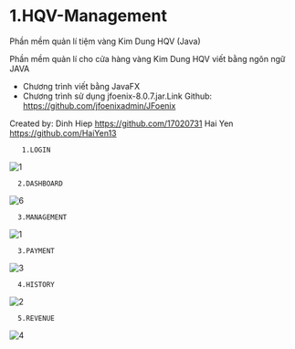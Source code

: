 # 1.HQV-Management
Phần mềm quản lí tiệm vàng Kim Dung HQV (Java)

Phần mềm quản lí cho cửa hàng vàng Kim Dung HQV viết bằng ngôn ngữ JAVA

- Chương trình viết bằng JavaFX
- Chương trình sử dụng jfoenix-8.0.7.jar.Link Github: https://github.com/jfoenixadmin/JFoenix

Created by:
  Dinh Hiep
  https://github.com/17020731
  Hai Yen
  https://github.com/HaiYen13
  
       1.LOGIN
  ![1](https://user-images.githubusercontent.com/37697235/51846678-a38e2800-234c-11e9-87b5-1629c3b8e823.png)
  
      2.DASHBOARD
  ![6](https://user-images.githubusercontent.com/37697235/51981232-16baaa00-24c5-11e9-9752-526f9f2aac11.png)
  
      3.MANAGEMENT
  ![1](https://user-images.githubusercontent.com/37697235/55665336-c1ee3380-5867-11e9-9c1d-4b78be30b01e.png)
  
      3.PAYMENT
   ![3](https://user-images.githubusercontent.com/37697235/55665452-1f837f80-586a-11e9-8ba7-5fefb656657c.png)
  
      4.HISTORY
  ![2](https://user-images.githubusercontent.com/37697235/55665417-6cb32180-5869-11e9-9124-afcb8097b91d.png)
  
      5.REVENUE
  ![4](https://user-images.githubusercontent.com/37697235/55665453-1f837f80-586a-11e9-9eea-d406bea23330.png)
